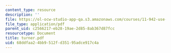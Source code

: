 ```yaml
---
content_type: resource
description: ''
file: https://ol-ocw-studio-app-qa.s3.amazonaws.com/courses/11-942-use-of-joint-fact-finding-in-science-intensive-policy-disputes-part-ii-spring-2004/68ddfaa24bb9512fd35195adce917c4a_turner.pdf
file_type: application/pdf
parent_uid: c2566217-eb28-19ae-2d85-8ab367d87fcc
resourcetype: Document
title: turner.pdf
uid: 68ddfaa2-4bb9-512f-d351-95adce917c4a
---
```

